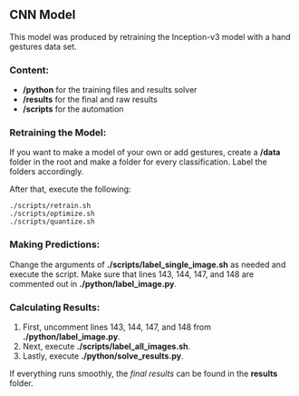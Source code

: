 ## CNN Model

This model was produced by retraining the Inception-v3 model with a hand gestures data set.

### Content:

* **/python** for the training files and results solver
* **/results** for the final and raw results
* **/scripts** for the automation

### Retraining the Model:

If you want to make a model of your own or add gestures, create a **/data** folder in the root and make a folder for every classification. Label the folders accordingly.

After that, execute the following:

```
./scripts/retrain.sh
./scripts/optimize.sh
./scripts/quantize.sh
```

### Making Predictions:

Change the arguments of **./scripts/label_single_image.sh** as needed and execute the script. Make sure that lines 143, 144, 147, and 148 are commented out in **./python/label_image.py**.

### Calculating Results:

1. First, uncomment lines 143, 144, 147, and 148 from **./python/label_image.py**.
2. Next, execute **./scripts/label_all_images.sh**.
3. Lastly, execute **./python/solve_results.py**.

If everything runs smoothly, the *final results* can be found in the **results** folder.
